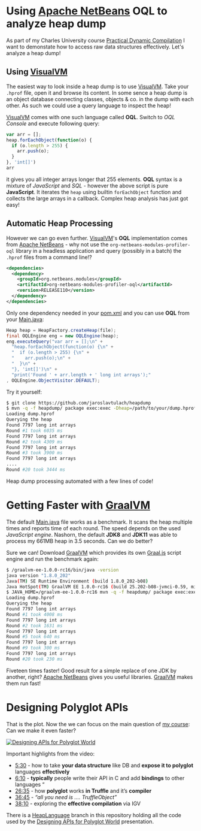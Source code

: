 # Using [Apache NetBeans](http://netbeans.apache.org) OQL to analyze heap dump

As part of my Charles University course [Practical Dynamic Compilation](https://d3s.mff.cuni.cz/teaching/practical_dynamic_compilation)
I want to demonstate how to access raw data structures effectively. Let's analyze a heap dump! 

## Using [VisualVM](https://visualvm.github.io)

The easiest way to look inside a heap dump is to use [VisualVM](https://visualvm.github.io). Take your `.hprof` file, 
open it and browse its content. In some sence a heap dump is an object database connecting classes, objects & co. in the 
dump with each other. As such we could use a query language to inspect the heap!

[VisualVM](https://visualvm.github.io) comes with one such language called **OQL**. Switch to *OQL Console* and execute following query:
```js
var arr = [];
heap.forEachObject(function(o) {
  if (o.length > 255) {
    arr.push(o);
  }
}, 'int[]')
arr
```
it gives you all integer arrays longer that 255 elements. **OQL** syntax is a mixture of *JavaScript* and *SQL* - however the 
above script is pure **JavaScript**. It iterates the `heap` using builtin `forEachObject` function and collects the large arrays
in a callback. Complex heap analysis has just got easy!

## Automatic Heap Processing

However we can go even further. [VisualVM](https://visualvm.github.io)'s **OQL** implementation comes from 
[Apache NetBeans](http://netbeans.apache.org) - why not use the `org-netbeans-modules-profiler-oql` library
in a headless application and query (possibly in a batch) the `.hprof` files from a command line!?

```xml
<dependencies>
  <dependency>
    <groupId>org.netbeans.modules</groupId>
    <artifactId>org-netbeans-modules-profiler-oql</artifactId>
    <version>RELEASE110</version>
  </dependency>
</dependencies>
```
Only one dependency needed in your [pom.xml](https://github.com/JaroslavTulach/heapdump/blob/bf90ab4cf7315c779f379c87528203605d5c3ec8/pom.xml)
and you can use **OQL** from your
[Main.java](https://github.com/JaroslavTulach/heapdump/blob/bf90ab4cf7315c779f379c87528203605d5c3ec8/src/main/java/org/apidesign/demo/heapdump/Main.java):
```java
Heap heap = HeapFactory.createHeap(file);
final OQLEngine eng = new OQLEngine(heap);
eng.executeQuery("var arr = [];\n" +
  "heap.forEachObject(function(o) {\n" +
  "  if (o.length > 255) {\n" +
  "    arr.push(o);\n" +
  "  }\n" +
  "}, 'int[]')\n" +
  "print('Found ' + arr.length + ' long int arrays');"
, OQLEngine.ObjectVisitor.DEFAULT);
```
Try it yourself:
```bash
$ git clone https://github.com/jaroslavtulach/heapdump
$ mvn -q -f heapdump/ package exec:exec -Dheap=/path/to/your/dump.hprof
Loading dump.hprof
Querying the heap
Found 7797 long int arrays
Round #1 took 6035 ms
Found 7797 long int arrays
Round #2 took 4309 ms
Found 7797 long int arrays
Round #3 took 3900 ms
Found 7797 long int arrays
....
Round #20 took 3444 ms
```
Heap dump processing automated with a few lines of code!

# Getting Faster with [GraalVM](http://graalvm.org)

The default 
[Main.java](https://github.com/JaroslavTulach/heapdump/blob/bf90ab4cf7315c779f379c87528203605d5c3ec8/src/main/java/org/apidesign/demo/heapdump/Main.java)
file works as a benchmark. It scans the heap multiple times and reports time of each round. The speed depends
on the used *JavaScript engine*. Nashorn, the default **JDK8** and **JDK11** was able to process my 661MB heap in 3.5 seconds.
Can we do better?

Sure we can! Download [GraalVM](http://graalvm.org) which provides its own [Graal.js](https://github.com/graalvm/graaljs)
script engine and run the benchmark again:
```bash
$ /graalvm-ee-1.0.0-rc16/bin/java -version
java version "1.8.0_202"
Java(TM) SE Runtime Environment (build 1.8.0_202-b08)
Java HotSpot(TM) GraalVM EE 1.0.0-rc16 (build 25.202-b08-jvmci-0.59, mixed mode)
$ JAVA_HOME=/graalvm-ee-1.0.0-rc16 mvn -q -f heapdump/ package exec:exec -Dheap=dump.hprof
Loading dump.hprof
Querying the heap
Found 7797 long int arrays
Round #1 took 4008 ms
Found 7797 long int arrays
Round #2 took 1631 ms
Found 7797 long int arrays
Round #5 took 640 ms
Found 7797 long int arrays
Round #9 took 300 ms
Found 7797 long int arrays
Round #20 took 230 ms
```
Fiveteen times faster! Good result for a simple replace of one JDK by another, right?
[Apache NetBeans](http://netbeans.apache.org) gives you useful libraries.
[GraalVM](http://graalvm.org) makes them run fast!

# Designing Polyglot APIs

That is the plot. Now the we can focus on the
main question of [my course](https://d3s.mff.cuni.cz/teaching/practical_dynamic_compilation):
Can we make it even faster?

[![Designing APIs for Polyglot World](http://img.youtube.com/vi/A9X3lxUQc5M/0.jpg)](http://www.youtube.com/watch?v=A9X3lxUQc5M "Designing APIs for Polyglot World")

Important highlights from the video:
* [5:30](https://youtu.be/A9X3lxUQc5M?t=343) - how to take **your data structure** like DB and **expose it to polyglot** languages **effectively**
* [6:10](https://youtu.be/A9X3lxUQc5M?t=369) - **typically** people write their API in C and add **bindings** to other languages “
* [26:35](https://youtu.be/A9X3lxUQc5M?t=1595) - how **polyglot** works **in Truffle** and it’s **compiler**
* [36:45](https://youtu.be/A9X3lxUQc5M?t=2204) - _“all you need is …. TruffleObject”_
* [38:10](https://youtu.be/A9X3lxUQc5M?t=2282) - exploring the **effective compilation** via IGV

There is a [HeapLanguage](https://github.com/jaroslavtulach/heapdump/compare/HeapLanguage) branch in this repository holding all
the code used by the [Designing APIs for Polyglot World](http://www.youtube.com/watch?v=A9X3lxUQc5M) presentation.
